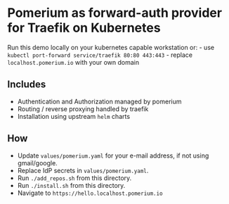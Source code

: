 # Pomerium as forward-auth provider for Traefik on Kubernetes

Run this demo locally on your kubernetes capable workstation or:
    - use `kubectl port-forward service/traefik 80:80 443:443` 
    - replace `localhost.pomerium.io` with your own domain
    

## Includes

- Authentication and Authorization managed by pomerium
- Routing / reverse proxying handled by traefik
- Installation using upstream `helm` charts

## How

- Update `values/pomerium.yaml` for your e-mail address, if not using gmail/google.
- Replace IdP secrets in `values/pomerium.yaml`.
- Run `./add_repos.sh` from this directory.
- Run `./install.sh` from this directory.
- Navigate to `https://hello.localhost.pomerium.io`

